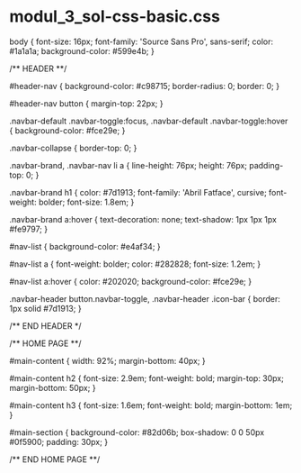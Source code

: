 # modul_3_sol-css-basic.css
body {
    font-size: 16px;
    font-family: 'Source Sans Pro', sans-serif;
    color: #1a1a1a;
    background-color: #599e4b;
}


/** HEADER **/

#header-nav {
    background-color: #c98715;
    border-radius: 0;
    border: 0;
}

#header-nav button {
    margin-top: 22px;
}

.navbar-default .navbar-toggle:focus, .navbar-default .navbar-toggle:hover {
    background-color: #fce29e;
}

.navbar-collapse {
    border-top: 0;
}

.navbar-brand, .navbar-nav li a {
    line-height: 76px;
    height: 76px;
    padding-top: 0;
}

.navbar-brand h1 {
    color: #7d1913;
    font-family: 'Abril Fatface', cursive;
    font-weight: bolder;
    font-size: 1.8em;
}

.navbar-brand a:hover {
    text-decoration: none;
    text-shadow: 1px 1px 1px #fe9797;
}

#nav-list {
    background-color: #e4af34;
}

#nav-list a {
    font-weight: bolder;
    color: #282828;
    font-size: 1.2em;
}

#nav-list a:hover {
    color: #202020;
    background-color: #fce29e;
}

.navbar-header button.navbar-toggle, .navbar-header .icon-bar {
    border: 1px solid #7d1913;
}


/** END HEADER */


/** HOME PAGE **/

#main-content {
    width: 92%;
    margin-bottom: 40px;
}

#main-content h2 {
    font-size: 2.9em;
    font-weight: bold;
    margin-top: 30px;
    margin-bottom: 50px;
}

#main-content h3 {
    font-size: 1.6em;
    font-weight: bold;
    margin-bottom: 1em;
}

#main-section {
    background-color: #82d06b;
    box-shadow: 0 0 50px #0f5900;
    padding: 30px;
}

/** END HOME PAGE **/
